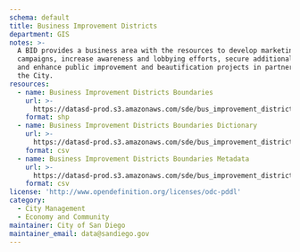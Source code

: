 ```yaml
---
schema: default
title: Business Improvement Districts
department: GIS
notes: >-
  A BID provides a business area with the resources to develop marketing
  campaigns, increase awareness and lobbying efforts, secure additional funding
  and enhance public improvement and beautification projects in partnership with
  the City.
resources:
  - name: Business Improvement Districts Boundaries
    url: >-
      https://datasd-prod.s3.amazonaws.com/sde/bus_improvement_districts/CITY.BUS_IMPROVEMENT_DISTRICTS_datasd.zip
    format: shp
  - name: Business Improvement Districts Boundaries Dictionary
    url: >-
      https://datasd-prod.s3.amazonaws.com/sde/bus_improvement_districts/CITY.BUS_IMPROVEMENT_DISTRICTS_dictionary_datasd.csv
    format: csv
  - name: Business Improvement Districts Boundaries Metadata
    url: >-
      https://datasd-prod.s3.amazonaws.com/sde/bus_improvement_districts/CITY.BUS_IMPROVEMENT_DISTRICTS_metadata_datasd.csv
    format: csv
license: 'http://www.opendefinition.org/licenses/odc-pddl'
category:
  - City Management
  - Economy and Community
maintainer: City of San Diego
maintainer_email: data@sandiego.gov
---
```

